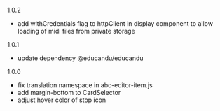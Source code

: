 1.0.2

- add withCredentials flag to httpClient in display component to allow loading of midi files from private storage

1.0.1

- update dependency @educandu/educandu

1.0.0

- fix translation namespace in abc-editor-item.js
- add margin-bottom to CardSelector
- adjust hover color of stop icon
